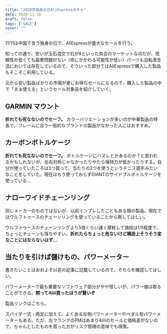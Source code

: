 ```yaml
---
title: "2020年独身の日AliExpressガチャ"
date: 2020-11-10
draft: false
tags: ["SALE"]
cover: ""
---
```


11/11は中国で言う独身の日で、AliExpressが盛大なセールを行う。

知っての通り、安いが玉石混交で石が8といった具合のマーケットなのだが、信頼性の低くても最悪問題がない（命にかかわる可能性が低い）パーツも自転車生活においては存在しているので、そういった部分ではAliExpressで購入した製品もそこそこ利用している。

元から安い製品ばかりの市場が更にお得なセールになるので、購入した製品の中で「まぁ使える」というセール対象品を紹介していく。

## GARMIN マウント

<LinkBox url="https://s.click.aliexpress.com/e/_Adpju7" />

**折れても死なないのでセーフ。** カラーバリエーションが多いのが中華製品の特長で、フレームに合う一般的なブランドの製品がなかった人にはおすすめ。

## カーボンボトルケージ

<LinkBox url="https://s.click.aliexpress.com/e/_9RgTTt" />

**折れても死なないのでセーフ。** ボトルケージにハズレとかあるのか？と思われるかもしれないが、左右対称じゃなかったりやたら保持力が低かったりする。自分が使っていたころは3つ買って、当たりの2つを使うというテニス選手みたいなことをしていた。現在はもう使っておらずGIANTのサイドプルボトルケージを使っている…

<LinkBox url="https://blog.gensobunya.net/post/2020/09/giant_airway_composite_side/" />

## ナローワイドチェーンリング

<LinkBox url="https://s.click.aliexpress.com/e/_9yqXVz" />

同じメーカーのものではないが、以前インプレしたこともある類の製品。現在ではウルフトゥースのチェーンリングを使っていることから察してほしい。

ウルフトゥースのチェーンリングより5倍くらい速く摩耗して値段は1/5程度で、ちょっとチェーンも落ちやすい。**折れたらちょっと危ないけど構造上そうそう変なことにはならないはず…**

<LinkBox url="https://blog.gensobunya.net/post/2020/01/tcr_allroadize/" />

## 当たりを引けば儲けもの、パワーメーター

書きたいことはおおよそ以前の記事に記載しているので、そちらを確認してほしい。

パワーメーターで最も重要なソフトウェア部分がやや怪しいが、パワー値は取ることができる。**黙って4iiii買ったほうが賢いぞ**

<LinkBox url="https://blog.gensobunya.net/post/2020/11/xcadey_x2r/" />

製品リンクはこちら。

<LinkBox url="https://s.click.aliexpress.com/e/_9JzEFV" />

<LinkBox url="https://s.click.aliexpress.com/e/_AnXNs3" />

スパイダー式・両足に加えて、よくある左側パワーメーターやペダル型パワーメーターもある。ただ、左クランクのPMはあまり4iiiiのセールと価格差がないので、ちゃんとしたものを買った方がリスク管理の意味でも得策。
